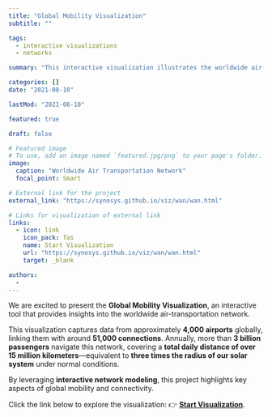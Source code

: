 ```yaml
---
title: "Global Mobility Visualization"
subtitle: ""

tags:
  - interactive visualizations
  - networks

summary: "This interactive visualization illustrates the worldwide air-transportation network, connecting approx. 4000 airports globally with roughly 51,000 connections. Over 3 billion passengers travel through this network annually, covering a total distance of over 15 million kilometers daily (under normal conditions), equivalent to three times the radius of our solar system."

categories: []
date: "2021-08-10"

lastMod: "2021-08-10"

featured: true

draft: false

# Featured image
# To use, add an image named `featured.jpg/png` to your page's folder.
image:
  caption: "Worldwide Air Transportation Network"
  focal_point: Smart

# External link for the project
external_link: "https://synosys.github.io/viz/wan/wan.html"

# Links for visualization of external link
links:
  - icon: link
    icon_pack: fas
    name: Start Visualization
    url: "https://synosys.github.io/viz/wan/wan.html"
    target: _blank

authors:
  -
---
```


We are excited to present the **Global Mobility Visualization**, an interactive tool that provides insights into the worldwide air-transportation network.

This visualization captures data from approximately **4,000 airports** globally, linking them with around **51,000 connections**. Annually, more than **3 billion passengers** navigate this network, covering a **total daily distance of over 15 million kilometers**—equivalent to **three times the radius of our solar system** under normal conditions.

By leveraging **interactive network modeling**, this project highlights key aspects of global mobility and connectivity.

Click the link below to explore the visualization:
👉 **[Start Visualization](https://synosys.github.io/viz/wan/wan.html)**.
